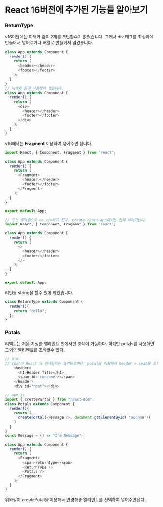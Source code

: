 # React 16버전에 추가된 기능들 알아보기 



### ReturnType

v16이전에는 아래와 같이 2개를 리턴할수가 없었습니다. 그래서 div 태그를 최상위에 만들어서 넣어주거나 배열로 만들어서 넘겼습니다. 

```javascript
class App extends Component {
  render() {
    return (
      <header></header>
      <footer></footer>
    );
  }
}
// 아래와 같이 사용해야 했습니다. 
class App extends Component {
  render() {
    return (
      <div>  
      	<header></header>
      	<footer></footer>
      </div>
    );
  }
}
```

v16에서는 **Fragment** 이용하여 묶어주면 됩니다.

```javascript
import React, { Component, Fragment } from 'react';

class App extends Component {
  render() {
    return (
      <Fragment>
        <header></header>
        <footer></footer>
      </Fragment>
    );
  }
}

export default App;

// 또는 축약형으로 <> </>해도 된다. create-react-app에서는 현재 에러가난다.
import React, { Component, Fragment } from 'react';

class App extends Component {
  render() {
    return (
      <>
        <header></header>
        <footer></footer>
      </>
    );
  }
}

export default App;

```



리턴을 string을 할수 있게 되었습니다.

```javascript
class ReturnType extends Component {
  render(){
    return "hello";  
  };
}
```



### Potals

리액트는 처음 지정한 엘리먼트 안에서만 조작이 가능하다. 하지만 potals를 사용하면 그외의 엘리멘트를 조작할수 있다. 

```javascript
// html
// root가 React 가 렌더링하는 엘리먼트이다. potal을 이용해서 header > span을 조작할수있다.
	<header>
      <h1>Header Title</h1>
      <span id="touchme"></span>
    </header>
    <div id="root"></div>

// App.js
import { createPortal } from "react-dom";
class Potals extends Component {
  render(){
    return (
      createPortal(<Message />, document.getElementById('touchme'))
    )
  }
}
const Message = () => "I'm Message";

class App extends Component {
  render() {
    return (
      <Fragment>
        <span>returnType</span>
        <ReturnType />
        <Potals />
      </Fragment>
    );
  }
}
```

위와같이 createPotal을 이용해서 변경해줄 엘리먼트를 선택하여 넣어주면된다. 

